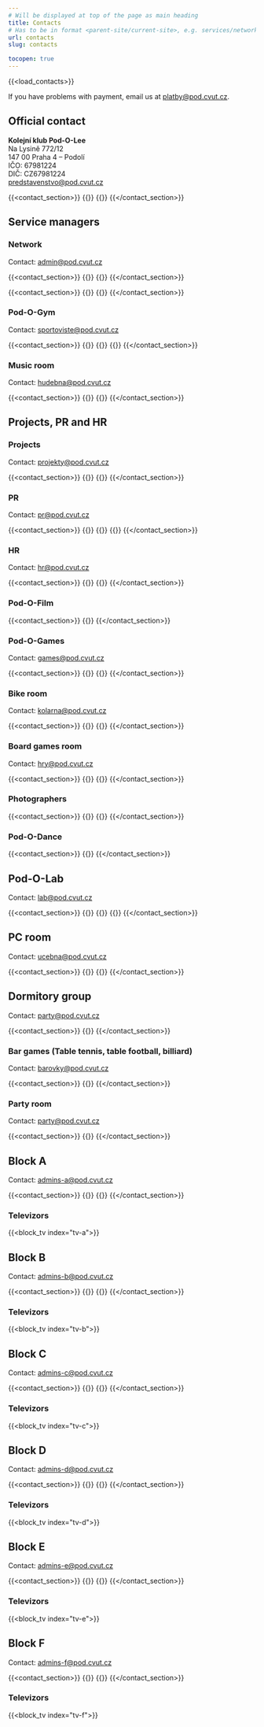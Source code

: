 ```yaml
---
# Will be displayed at top of the page as main heading
title: Contacts
# Has to be in format <parent-site/current-site>, e.g. services/network (notice missing slash at the beginning)
url: contacts
slug: contacts

tocopen: true
---
```

{{<load_contacts>}}

If you have problems with payment, email us at <platby@pod.cvut.cz>.

## Official contact

**Kolejní klub Pod-O-Lee**  
Na Lysině 772/12  
147 00 Praha 4 – Podolí  
IČO: 67981224  
DIČ: CZ67981224  
<predstavenstvo@pod.cvut.cz>

{{<contact_section>}}
    {{<contact index="pk" role="Chairman">}}
    {{<contact index="m" role="Vicechairman">}}
{{</contact_section>}}

## Service managers
### Network

Contact: <admin@pod.cvut.cz>

{{<contact_section>}}
    {{<contact index="ss" role="System administrator">}}
    {{<contact index="zss" role="Deputy system administrator">}}
{{</contact_section>}}

{{<contact_section>}}
    {{<contact index="sn" role="Network administrator">}}
    {{<contact index="zsn" role="Deputy network administrator">}}
{{</contact_section>}}

### Pod-O-Gym

Contact: <sportoviste@pod.cvut.cz>

{{<contact_section>}}
    {{<contact index="sg" role="Pod-O-Gym manager">}}
    {{<contact index="zsg" role="Deputy Pod-O-Gym manager">}}
    {{<contact index="sgt" role="Member of Pod-O-Gym team">}}
{{</contact_section>}}

### Music room

Contact: <hudebna@pod.cvut.cz>

{{<contact_section>}}
    {{<contact index="sh" role="Music room manager">}}
    {{<contact index="zsh" role="Deputy music room manager">}}
{{</contact_section>}}

## Projects, PR and HR

### Projects

Contact: <projekty@pod.cvut.cz>

{{<contact_section>}}
    {{<contact index="sp" role="Project manager">}}
    {{<contact index="zsp" role="Deputy project manager">}}
{{</contact_section>}}

### PR

Contact: <pr@pod.cvut.cz>

{{<contact_section>}}
    {{<contact index="pr" role="PR manager">}}
    {{<contact index="zpr" role="Deputy PR manager">}}
    {{<contact index="prt" role="Member of PR team">}}
{{</contact_section>}}

### HR

Contact: <hr@pod.cvut.cz>

{{<contact_section>}}
    {{<contact index="hr" role="HR manager">}}
    {{<contact index="zhr" role="Deputy HR manager">}}
{{</contact_section>}}

### Pod-O-Film

{{<contact_section>}}
    {{<contact index="sf" role="Pod-O-Film manager">}}
{{</contact_section>}}

### Pod-O-Games

Contact: <games@pod.cvut.cz>

{{<contact_section>}}
    {{<contact index="gm" role="Pod-O-Games manager">}}
    {{<contact index="zgm" role="Deputy Pod-O-Games manager">}}
{{</contact_section>}}

### Bike room

Contact: <kolarna@pod.cvut.cz>

{{<contact_section>}}
    {{<contact index="sk" role="Bike room manager">}}
    {{<contact index="zsk" role="Deputy bike room manager">}}
{{</contact_section>}}

### Board games room

Contact: <hry@pod.cvut.cz>

{{<contact_section>}}
    {{<contact index="sdh" role="Board games room manager">}}
    {{<contact index="zsdh" role="Deputy board games room manager">}}
{{</contact_section>}}

### Photographers

{{<contact_section>}}
    {{<contact index="hfot" role="Main photographer">}}
    {{<contact index="fot" role="Photographer">}}
{{</contact_section>}}

### Pod-O-Dance

{{<contact_section>}}
    {{<contact index="ld" role="Pod-O-Dance teacher">}}
{{</contact_section>}}

## Pod-O-Lab

Contact: <lab@pod.cvut.cz>

{{<contact_section>}}
    {{<contact index="sl" role="Pod-O-Lab manager">}}
    {{<contact index="zsl" role="Deputy Pod-O-Lab manager">}}
    {{<contact index="slt" role="Member of Pod-O-Lab team">}}
{{</contact_section>}}

## PC room

Contact: <ucebna@pod.cvut.cz>

{{<contact_section>}}
    {{<contact index="pc" role="PC room manager">}}
    {{<contact index="zpc" role="Deputy PC room manager">}}
{{</contact_section>}}

## Dormitory group

Contact: <party@pod.cvut.cz>

{{<contact_section>}}
    {{<contact index="vks" role="Head of dormitory group">}}
{{</contact_section>}}

### Bar games (Table tennis, table football, billiard)

Contact: <barovky@pod.cvut.cz>

{{<contact_section>}}
    {{<contact index="shm" role="Bar games rooms manager">}}
{{</contact_section>}}

### Party room

Contact: <party@pod.cvut.cz>

{{<contact_section>}}
    {{<contact index="sps" role="Party room manager">}}
{{</contact_section>}}

## Block A

Contact: <admins-a@pod.cvut.cz>

{{<contact_section>}}
    {{<contact index="sba" role="Block A administrator">}}
    {{<contact index="zsba" role="Deputy block A administrator">}}
{{</contact_section>}}

### Televizors

{{<block_tv index="tv-a">}}

## Block B

Contact: <admins-b@pod.cvut.cz>

{{<contact_section>}}
    {{<contact index="sbb" role="Block B administrator">}}
    {{<contact index="zsbb" role="Deputy block B administrator">}}
{{</contact_section>}}

### Televizors

{{<block_tv index="tv-b">}}

## Block C

Contact: <admins-c@pod.cvut.cz>

{{<contact_section>}}
    {{<contact index="sbc" role="Block C administrator">}}
    {{<contact index="zsbc" role="Deputy block C administrator">}}
{{</contact_section>}}

### Televizors

{{<block_tv index="tv-c">}}

## Block D

Contact: <admins-d@pod.cvut.cz>

{{<contact_section>}}
    {{<contact index="sbd" role="Block D administrator">}}
    {{<contact index="zsbd" role="Deputy block D administrator">}}
{{</contact_section>}}

### Televizors

{{<block_tv index="tv-d">}}

## Block E

Contact: <admins-e@pod.cvut.cz>

{{<contact_section>}}
    {{<contact index="sbe" role="Block E administrator">}}
    {{<contact index="zsbe" role="Deputy block E administrator">}}
{{</contact_section>}}

### Televizors

{{<block_tv index="tv-e">}}

## Block F

Contact: <admins-f@pod.cvut.cz>

{{<contact_section>}}
    {{<contact index="sbf" role="Block F administrator">}}
    {{<contact index="zsbf" role="Deputy block F administrator">}}
{{</contact_section>}}

### Televizors

{{<block_tv index="tv-f">}}
